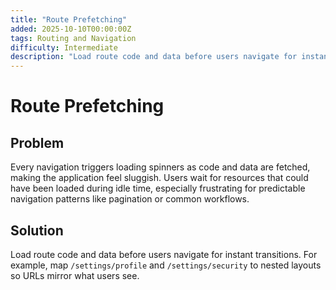 ```yaml
---
title: "Route Prefetching"
added: 2025-10-10T00:00:00Z
tags: Routing and Navigation
difficulty: Intermediate
description: "Load route code and data before users navigate for instant transitions."
---
```

# Route Prefetching

## Problem

Every navigation triggers loading spinners as code and data are fetched, making the application feel sluggish. Users wait for resources that could have been loaded during idle time, especially frustrating for predictable navigation patterns like pagination or common workflows.

## Solution

Load route code and data before users navigate for instant transitions. For example, map `/settings/profile` and `/settings/security` to nested layouts so URLs mirror what users see.
